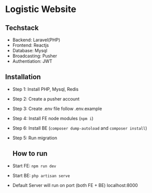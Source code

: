 # Logistic Website

## Techstack
- Backend: Laravel(PHP)
- Frontend: Reactjs
- Database: Mysql
- Broadcasting: Pusher
- Authentiation: JWT

## Installation
- Step 1: Install PHP, Mysql, Redis
- Step 2: Create a pusher account
- Step 3: Create .env file follow .env.example
- Step 4: Install FE node modules (`npm i`)
- Step 6: Install BE (`composer dump-autoload` and `composer install`)
- Step 5: Run migration

  ## How to run
-  Start FE: `npm run dev`
-  Start BE: `php artisan serve`
-  Default Server will run on port (both FE + BE) localhost:8000
